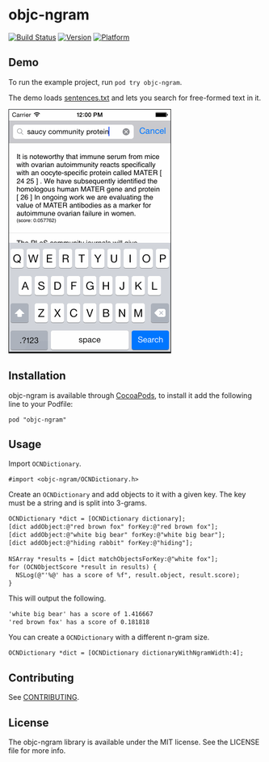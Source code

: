 # objc-ngram

[![Build Status](https://travis-ci.org/dblock/objc-ngram.png)](https://travis-ci.org/dblock/objc-ngram)
[![Version](http://cocoapod-badges.herokuapp.com/v/objc-ngram/badge.png)](http://cocoadocs.org/docsets/objc-ngram)
[![Platform](http://cocoapod-badges.herokuapp.com/p/objc-ngram/badge.png)](http://cocoadocs.org/docsets/objc-ngram)

## Demo

To run the example project, run `pod try objc-ngram`.

The demo loads [sentences.txt](Demo/Data/sentences.txt) and lets you search for free-formed text in it.

![demo](Screenshots/objc-ngram.gif)

## Installation

objc-ngram is available through [CocoaPods](http://cocoapods.org), to install it add the following line to your Podfile:

    pod "objc-ngram"

## Usage

Import `OCNDictionary`.

``` objc
#import <objc-ngram/OCNDictionary.h>
```

Create an `OCNDictionary` and add objects to it with a given key. The key must be a string and is split into 3-grams.

``` objc
OCNDictionary *dict = [OCNDictionary dictionary];
[dict addObject:@"red brown fox" forKey:@"red brown fox"];
[dict addObject:@"white big bear" forKey:@"white big bear"];
[dict addObject:@"hiding rabbit" forKey:@"hiding"];

NSArray *results = [dict matchObjectsForKey:@"white fox"];
for (OCNObjectScore *result in results) {
  NSLog(@"'%@' has a score of %f", result.object, result.score);
}
```

This will output the following.

```
'white big bear' has a score of 1.416667
'red brown fox' has a score of 0.181818
```

You can create a `OCNDictionary` with a different n-gram size.

``` objc
OCNDictionary *dict = [OCNDictionary dictionaryWithNgramWidth:4];
```

## Contributing

See [CONTRIBUTING](CONTRIBUTING.md).

## License

The objc-ngram library is available under the MIT license. See the LICENSE file for more info.

